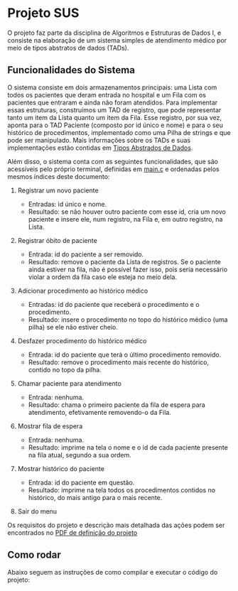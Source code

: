 # Projeto SUS
O projeto faz parte da disciplina de Algoritmos e Estruturas de Dados I, e consiste na elaboração de um sistema simples de atendimento médico por meio de tipos abstratos de dados (TADs).

## Funcionalidades do Sistema
O sistema consiste em dois armazenamentos principais: uma Lista com todos os pacientes que deram entrada no hospital e um Fila com os pacientes que entraram e ainda não foram atendidos. Para implementar essas estruturas, construímos um TAD de registro, que pode representar tanto um item da Lista quanto um item da Fila. Esse registro, por sua vez, aponta para o TAD Paciente (composto por id único e nome) e para o seu histórico de procedimentos, implementado como uma Pilha de strings e que pode ser manipulado. Mais informações sobre os TADs e suas implementações estão contidas em [Tipos Abstrados de Dados](TADS/README.md).  

Além disso, o sistema conta com as seguintes funcionalidades, que são acessíveis pelo próprio terminal, definidas em [main.c](main.c) e ordenadas pelos mesmos índices deste documento:  

1. Registrar um novo paciente  
    - Entradas: id único e nome.  
    - Resultado: se não houver outro paciente com esse id, cria um novo paciente e insere ele, num registro, na Fila e, em outro registro, na Lista.  
  
2. Registrar óbito de paciente   
    - Entrada: id do paciente a ser removido.
    - Resultado: remove o paciente da Lista de registros. Se o paciente ainda estiver na fila, não é possível fazer isso, pois seria necessário violar a ordem da fila caso ele esteja no meio dela.
   
3. Adicionar procedimento ao histórico médico  
    - Entradas: id do paciente que receberá o procedimento e o procedimento.  
    - Resultado: insere o procedimento no topo do histórico médico (uma pilha) se ele não estiver cheio.  

4. Desfazer procedimento do histórico médico  
    - Entrada: id do paciente que terá o último procedimento removido.  
    - Resultado: remove o procedimento mais recente do histórico, contido no topo da pilha.  

5. Chamar paciente para atendimento  
    - Entrada: nenhuma.
    - Resultado: chama o primeiro paciente da fila de espera para atendimento, efetivamente removendo-o da Fila.

6. Mostrar fila de espera  
    - Entrada: nenhuma.
    - Resultado: imprime na tela o nome e o id de cada paciente presente na fila atual, segundo a sua ordem.

7. Mostrar histórico do paciente  
    - Entrada: id do paciente em questão.
    - Resultado: imprime na tela todos os procedimentos contidos no histórico, do mais antigo para o mais recente.

8. Sair do menu  

Os requisitos do projeto e descrição mais detalhada das ações podem ser encontrados no [PDF de definição do projeto](proj1VersaoAtualizada.pdf)  

## Como rodar
Abaixo seguem as instruções de como compilar e executar o código do projeto:  
